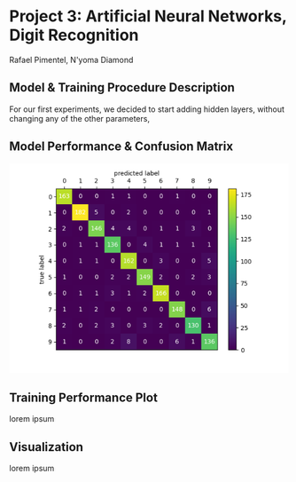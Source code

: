 # Project 3: Artificial Neural Networks, Digit Recognition

Rafael Pimentel, N'yoma Diamond

## Model & Training Procedure Description

For our first experiments, we decided to start adding hidden layers, without changing any of the other parameters,

## Model Performance & Confusion Matrix

![confusion matrix](confusion-matrix.png)

## Training Performance Plot

lorem ipsum

## Visualization

lorem ipsum
